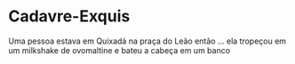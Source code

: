 # Cadavre-Exquis
Uma pessoa estava em Quixadá na praça do Leão então ...
ela tropeçou em um milkshake de ovomaltine e bateu a cabeça em um banco